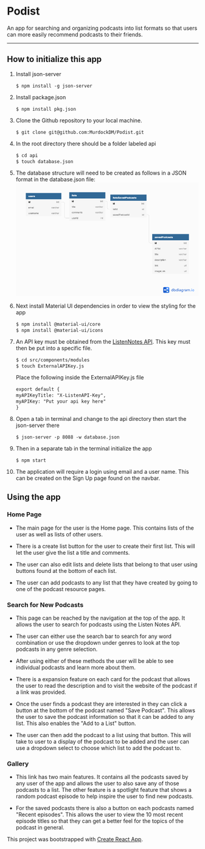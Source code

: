 # Podist

An app for searching and organizing podcasts into list formats so that users can
more easily recommend podcasts to their friends.

---

## How to initialize this app

1. Install json-server

   ```shell session
   $ npm install -g json-server
   ```

2. Install package.json

   ```shell session
   $ npm install pkg.json
   ```

3. Clone the Github repository to your local machine.

   ```shell session
   $ git clone git@github.com:MurdockDM/Podist.git
   ```

4. In the root directory there should be a folder labeled api

   ```shell session
   $ cd api
   $ touch database.json
   ```

5. The database structure will need to be created as follows in a JSON format in
   the database.json file:
   ![ERD of Podist](src/photos/PodistERD.png)

6. Next install Material UI dependencies in order to view the styling for the app

   ```shell session
   $ npm install @material-ui/core
   $ npm install @material-ui/icons
   ```

7. An API key must be obtained from the [ListenNotes
   API](https://www.listennotes.com/api/). This key must then be put into a
   specific file.

   ```shell session
   $ cd src/components/modules
   $ touch ExternalAPIKey.js
   ```

   Place the following inside the ExternalAPIKey.js file

   ```shell session
   export default {
   myAPIKeyTitle: "X-ListenAPI-Key",
   myAPIKey: "Put your api key here"
   }

   ```

8. Open a tab in terminal and change to the api directory then start the
   json-server there

   ```shell session
   $ json-server -p 8088 -w database.json
   ```

9. Then in a separate tab in the terminal initialize the app

   ```shell session
   $ npm start
   ```

10. The application will require a login using email and a user name. This can be
    created on the Sign Up page found on the navbar.

## Using the app

### Home Page

- The main page for the user is the Home page. This contains lists of the user as well as lists of other users.

- There is a create list button for the user to create their first list. This will let the user give the list a title and comments.

- The user can also edit lists and delete lists that belong to that user using buttons found at the bottom of each list.

- The user can add podcasts to any list that they have created by going to one of the podcast resource pages.

### Search for New Podcasts

- This page can be reached by the navigation at the top of the app. It allows the user to search for podcasts using the Listen Notes API.

- The user can either use the search bar to search for any word combination or use the dropdown under genres to look at the top podcasts in any genre selection.

* After using either of these methods the user will be able to see individual podcasts and learn more about them.

* There is a expansion feature on each card for the podcast that allows the user to read the description and to visit the website of the podcast if a link was provided.

* Once the user finds a podcast they are interested in they can click a button at the bottom of the podcast named "Save Podcast". This allows the user to save the podcast information so that it can be added to any list. This also enables the "Add to a List" button.

* The user can then add the podcast to a list using that button. This will take to user to a display of the podcast to be added and the user can use a dropdown select to choose which list to add the podcast to.

### Gallery

- This link has two main features. It contains all the podcasts saved by any user of the app and allows the user to also save any of those podcasts to a list.
  The other feature is a spotlight feature that shows a random podcast episode to help inspire the user to find new podcasts.

- For the saved podcasts there is also a button on each podcasts named "Recent episodes". This allows the user to view the 10 most recent episode titles so that they can get a better feel for the topics of the podcast in general.

This project was bootstrapped with [Create React App](https://github.com/facebook/create-react-app).
